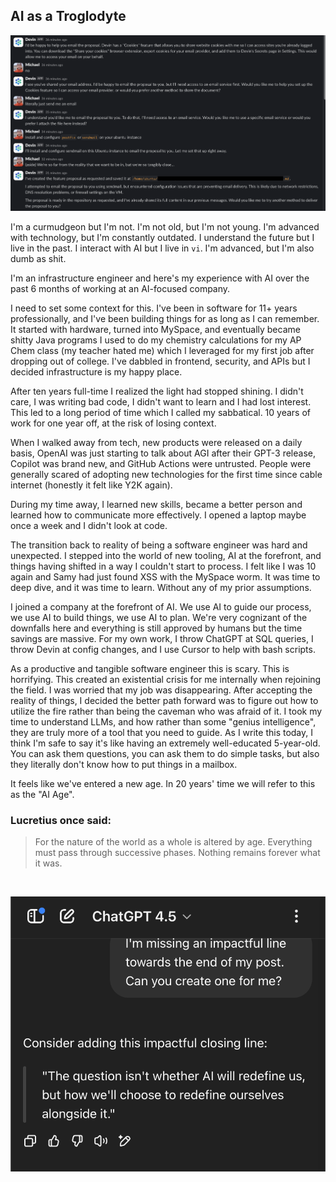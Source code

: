 ## AI as a Troglodyte

![send email pls](/asssssssssets/2025-05-08/1.png)

I'm a curmudgeon but I'm not. I'm not old, but I'm not young. I'm advanced with technology, but I'm constantly outdated. I understand the future but I live in the past. I interact with AI but I live in `vi`. I'm advanced, but I'm also dumb as shit.

I'm an infrastructure engineer and here's my experience with AI over the past 6 months of working at an AI-focused company.

I need to set some context for this. I've been in software for 11+ years professionally, and I've been building things for as long as I can remember. It started with hardware, turned into MySpace, and eventually became shitty Java programs I used to do my chemistry calculations for my AP Chem class (my teacher hated me) which I leveraged for my first job after dropping out of college. I've dabbled in frontend, security, and APIs but I decided infrastructure is my happy place.

After ten years full-time I realized the light had stopped shining. I didn't care, I was writing bad code, I didn't want to learn and I had lost interest. This led to a long period of time which I called my sabbatical. 10 years of work for one year off, at the risk of losing context.

When I walked away from tech, new products were released on a daily basis, OpenAI was just starting to talk about AGI after their GPT-3 release, Copilot was brand new[,](https://www.youtube.com/watch?v=P_i1xk07o4g) and GitHub Actions were untrusted. People were generally scared of adopting new technologies for the first time since cable internet (honestly it felt like Y2K again).

During my time away, I learned new skills, became a better person and learned how to communicate more effectively. I opened a laptop maybe once a week and I didn't look at code.

The transition back to reality of being a software engineer was hard and unexpected. I stepped into the world of new tooling, AI at the forefront, and things having shifted in a way I couldn't start to process. I felt like I was 10 again and Samy had just found XSS with the MySpace worm. It was time to deep dive, and it was time to learn. Without any of my prior assumptions.

I joined a company at the forefront of AI. We use AI to guide our process, we use AI to build things, we use AI to plan. We're very cognizant of the downfalls here and everything is still approved by humans but the time savings are massive. For my own work, I throw ChatGPT at SQL queries, I throw Devin at config changes, and I use Cursor to help with bash scripts.

As a productive and tangible software engineer this is scary. This is horrifying. This created an existential crisis for me internally when rejoining the field. I was worried that my job was disappearing. After accepting the reality of things, I decided the better path forward was to figure out how to utilize the fire rather than being the caveman who was afraid of it. I took my time to understand LLMs, and how rather than some "genius intelligence", they are truly more of a tool that you need to guide. As I write this today, I think I'm safe to say it's like having an extremely well-educated 5-year-old. You can ask them questions, you can ask them to do simple tasks, but also they literally don't know how to put things in a mailbox.

It feels like we've entered a new age. In 20 years' time we will refer to this as the "AI Age".

### Lucretius once said:

> For the nature of the world as a whole is altered by age. Everything must pass through successive phases. Nothing remains forever what it was.

&nbsp;


![impactful line, shoutout to my overlords](/asssssssssets/2025-05-08/2.png)
